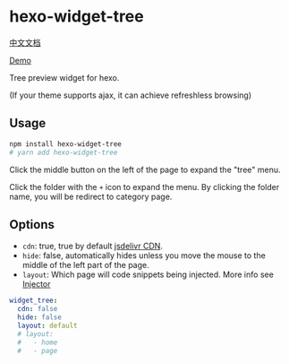 # hexo-widget-tree

[中文文档](./README.zh.md)

[Demo](https://www.yunyoujun.cn/yun/hexo-widget-tree.html)

Tree preview widget for hexo.

(If your theme supports ajax, it can achieve refreshless browsing)

## Usage

```sh
npm install hexo-widget-tree
# yarn add hexo-widget-tree
```

Click the middle button on the left of the page to expand the "tree" menu.

Click the folder with the `+` icon to expand the menu. By clicking the folder name, you will be redirect to category page.

## Options

- `cdn`: true, true by default [jsdelivr CDN](https://cdn.jsdelivr.net/npm/hexo-widget-tree).
- `hide`: false, automatically hides unless you move the mouse to the middle of the left part of the page.
- `layout`: Which page will code snippets being injected. More info see [Injector](https://hexo.io/api/injector.html#to-lt-string-gt)

```yaml
widget_tree:
  cdn: false
  hide: false
  layout: default
  # layout:
  #   - home
  #   - page
```
